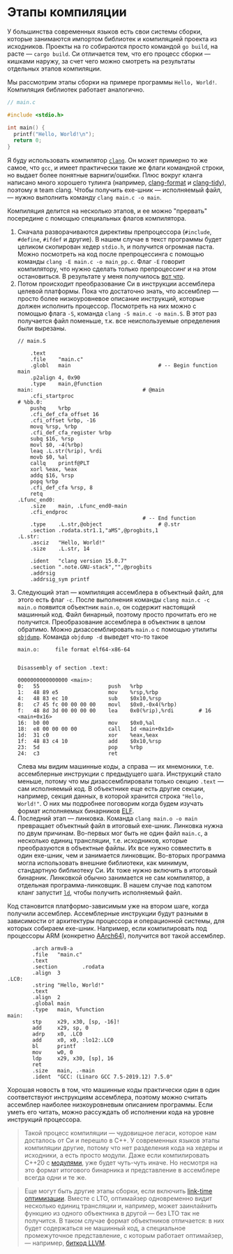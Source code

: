 # Этапы компиляции

У большинства современных языков есть свои системы сборки, которые занимаются
импортом библиотек и компиляцией проекта из исходников. Проекты на го собираются
просто командой `go build`, на расте &mdash; `cargo build`. Си отличается тем,
что его процесс сборки &mdash; кишками наружу, за счет чего можно смотреть на
результаты отдельных этапов компиляции.

Мы рассмотрим этапы сборки на примере программы `Hello, World!`. Компиляция
библиотек работает аналогично.
```c
// main.c

#include <stdio.h>

int main() {
  printf("Hello, World!\n");
  return 0;
}
```

Я буду использовать компилятор [`clang`](https://clang.llvm.org/). Он может
примерно то же самое, что `gcc`, и имеет практически такие же флаги командной
строки, но выдает более понятные варниги/ошибки. Плюс вокруг кланга написано
много хорошего тулинга (например,
[clang-format](https://clang.llvm.org/docs/ClangFormat.html) и
[clang-tidy](https://clang.llvm.org/extra/clang-tidy/)), поэтому я team clang.
Чтобы получить exe-шник &mdash; исполняемый файл, &mdash; нужно выполнить
команду `clang main.c -o main`.

Компиляция делится на несколько этапов, и ее можно "прервать" посередине с
помощью специальных флагов компилятора.
1. Сначала разворачиваются директивы препроцессора (`#include`, `#define`, `#ifdef` и
   другие). В нашем случае в текст программы будет целиком скопирован хедер
   `stdio.h`, и получится огромная паста. Можно посмотреть на код после препроцессинга с помощью
   команды `clang -E main.c -o main_pp.c`. Флаг `-E` говорит компилятору,
   что нужно сделать только препроцессинг и на этом остановиться. В результате у
   меня получилось [вот что](main_pp.c).
2. Потом происходит преобразование Си в инструкции ассемблера целевой платформы.
   Пока что достаточно знать, что ассемблер &mdash; просто более низкоуровневое
   описание инструкций, которые должен исполнить процессор. Посмотреть на них
   можно c помощью флага `-S`, команда `clang -S main.c -o main.S`. В этот раз
   получается файл поменьше, т.к. все неиспользуемые определения были вырезаны.
   ```x86asm
   // main.S

       .text
       .file	"main.c"
       .globl	main                            # -- Begin function main
       .p2align	4, 0x90
       .type	main,@function
   main:                                   # @main
       .cfi_startproc
   # %bb.0:
       pushq	%rbp
       .cfi_def_cfa_offset 16
       .cfi_offset %rbp, -16
       movq	%rsp, %rbp
       .cfi_def_cfa_register %rbp
       subq	$16, %rsp
       movl	$0, -4(%rbp)
       leaq	.L.str(%rip), %rdi
       movb	$0, %al
       callq	printf@PLT
       xorl	%eax, %eax
       addq	$16, %rsp
       popq	%rbp
       .cfi_def_cfa %rsp, 8
       retq
   .Lfunc_end0:
       .size	main, .Lfunc_end0-main
       .cfi_endproc
                                           # -- End function
       .type	.L.str,@object                  # @.str
       .section	.rodata.str1.1,"aMS",@progbits,1
   .L.str:
       .asciz	"Hello, World!"
       .size	.L.str, 14

       .ident	"clang version 15.0.7"
       .section	".note.GNU-stack","",@progbits
       .addrsig
       .addrsig_sym printf
   ```
3. Следующий этап &mdash; компиляция ассемблера в объектный файл,
   для этого есть флаг `-c`. После выполнения команды `clang main.c -c main.o`
   появится объектник `main.o`, он содержит настоящий машинный код. Файл
   бинарный, поэтому просто прочитать его не получится. Преобразование
   ассемблера в объектник в целом обратимо. Можно дизассемблировать `main.o` с
   помощью утилиты
   [`objdump`](https://man7.org/linux/man-pages/man1/objdump.1.html). Команда
   `objdump -d` выведет что-то такое
   ```x86asm
   main.o:     file format elf64-x86-64


   Disassembly of section .text:

   0000000000000000 <main>:
   0:	55                   	push   %rbp
   1:	48 89 e5             	mov    %rsp,%rbp
   4:	48 83 ec 10          	sub    $0x10,%rsp
   8:	c7 45 fc 00 00 00 00 	movl   $0x0,-0x4(%rbp)
   f:	48 8d 3d 00 00 00 00 	lea    0x0(%rip),%rdi        # 16 <main+0x16>
   16:	b0 00                	mov    $0x0,%al
   18:	e8 00 00 00 00       	call   1d <main+0x1d>
   1d:	31 c0                	xor    %eax,%eax
   1f:	48 83 c4 10          	add    $0x10,%rsp
   23:	5d                   	pop    %rbp
   24:	c3                   	ret
   ```
   Слева мы видим машинные коды, а справа &mdash; их мнемоники, т.е.
   ассемблерные инструкции с предыдущего шага. Инструкций стало меньше, потому
   что мы дизассемблировали только секцию `.text` &mdash; сам исполняемый код. В
   объектнике еще есть другие секции, например, секция данных, в которой
   хранится строка `"Hello, World!"`. О них мы подробнее поговорим когда
   будем изучать формат исполняемых бинарников
   [ELF](https://en.wikipedia.org/wiki/Executable_and_Linkable_Format).
4. Последний этап &mdash; линковка. Команда `clang main.o -o main` превращает
   объектный файл в итоговый exe-шник. Линковка нужна по двум причинам.
   Во-первых мог быть не один файл `main.c`, а несколько единиц трансляции, т.е.
   исходников, которые преобразуются в объектные файлы. Их все нужно совместить
   в один exe-шник, чем и занимается линковщик. Во-вторых программа могла
   использовать внешние библиотеки, как минимум, стандартную библиотеку Си. Их
   тоже нужно включить в итоговый бинарник. Линковкой обычно занимается не сам
   компилятор, а отдельная программа-линковщик. В нашем случае под капотом кланг
   запустит [`ld`](https://man7.org/linux/man-pages/man1/ld.1.html), чтобы
   получить исполняемый файл.

Код становится платформо-зависимым уже на втором шаге, когда получили ассемблер.
Ассемблерные инструкции будут разными в зависимости от архитектуры процессора и
операционной системы, для которых собираем exe-шник. Например, если
компилировать под процессоры ARM (конкретно
[AArch64](https://en.wikipedia.org/wiki/AArch64)), получится вот такой
ассемблер.
```armasm
        .arch armv8-a
        .file   "main.c"
        .text
        .section        .rodata
        .align  3
.LC0:
        .string "Hello, World!"
        .text
        .align  2
        .global main
        .type   main, %function
main:
        stp     x29, x30, [sp, -16]!
        add     x29, sp, 0
        adrp    x0, .LC0
        add     x0, x0, :lo12:.LC0
        bl      printf
        mov     w0, 0
        ldp     x29, x30, [sp], 16
        ret
        .size   main, .-main
        .ident  "GCC: (Linaro GCC 7.5-2019.12) 7.5.0"
```

Хорошая новость в том, что машинные коды практически один в один соответствуют
инструкциям ассемблера, поэтому можно считать ассемблер наиболее низкоуровневым
описанием программы. Если уметь его читать, можно рассуждать об исполнении кода
на уровне инструкций процессора.

> Такой процесс компиляции &mdash; чудовищное легаси, которое нам досталось от
> Си и перешло в C++. У современных языков этапы компиляции другие, потому что
> нет разделения кода на хедеры и исходники, а есть просто модули. Даже если
> компилировать C++20 с
> [модулями](https://en.cppreference.com/w/cpp/language/modules), уже будет
> чуть-чуть иначе. Но несмотря на это формат итогового бинарника и представление
> в ассемблере всегда одни и те же.

> Еще могут быть другие этапы сборки, если включить [link-time
> оптимизации](https://llvm.org/docs/LinkTimeOptimization.html). Вместе с LTO,
> оптимайзер одновременно видит несколько единиц трансляции и, например, может
> заинлайнить функцию из одного объектника в другой &mdash; без LTO так не
> получится. В таком случае формат объектников отличается: в них будет
> содержаться не машинный код, а специальное промежуточное представление, с
> которым работает оптимайзер, &mdash; например, [биткод
> LLVM](https://llvm.org/docs/BitCodeFormat.html).

